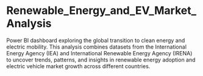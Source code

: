 # Renewable_Energy_and_EV_Market_Analysis
Power BI dashboard exploring the global transition to clean energy and electric mobility. This analysis combines datasets from the International Energy Agency (IEA) and International Renewable Energy Agency (IRENA) to uncover trends, patterns, and insights in renewable energy adoption and electric vehicle market growth across different countries.
